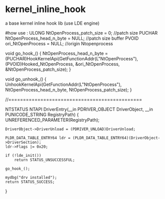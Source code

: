 # kernel_inline_hook
a base kernel inline hook lib (use LDE engine)


#how use :
ULONG NtOpenProcess_patch_size = 0;	//patch size
PUCHAR NtOpenProcess_head_n_byte = NULL;	//patch size buffer
PVOID ori_NtOpenProcess = NULL;	//origin Ntopenprocess



void go_hook_()
{
	NtOpenProcess_head_n_byte = (PUCHAR)HookKernelApi(GetFunctionAddr(L"NtOpenProcess"), (PVOID)Hooked_NtOpenProcess, &ori_NtOpenProcess, &NtOpenProcess_patch_size);
}

void go_unhook_()
{
	UnhookKernelApi(GetFunctionAddr(L"NtOpenProcess"), NtOpenProcess_head_n_byte, NtOpenProcess_patch_size);
}

//==============================================

NTSTATUS NTAPI DriverEntry(__in PDRIVER_OBJECT DriverObject, __in PUNICODE_STRING RegistryPath)
{
	UNREFERENCED_PARAMETER(RegistryPath);

	DriverObject->DriverUnload = (PDRIVER_UNLOAD)DriverUnload;

	PLDR_DATA_TABLE_ENTRY64 ldr = (PLDR_DATA_TABLE_ENTRY64)(DriverObject->DriverSection);
	ldr->Flags |= 0x20;

	if (!lde_init())
		return STATUS_UNSUCCESSFUL;

	go_hook_();

	mydbg("drv installed");
	return STATUS_SUCCESS;
}
